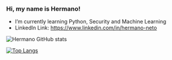 ### Hi, my name is Hermano!


- I’m currently learning Python, Security and Machine Learning
- LinkedIn Link: https://www.linkedin.com/in/hermano-neto

![Hermano GitHub stats](https://github-readme-stats.vercel.app/api?username=HermanoNeto&show_icons=true&theme=radical)

[![Top Langs](https://github-readme-stats.vercel.app/api/top-langs/?username=HermanoNeto&layout=compact)](https://github.com/HermanoNeto/github-readme-stats)
